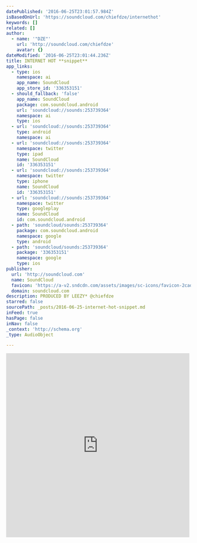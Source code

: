 ```yaml
---
datePublished: '2016-06-25T23:01:57.984Z'
isBasedOnUrl: 'https://soundcloud.com/chiefdze/internethot'
keywords: []
related: []
author:
  - name: '"DZE"'
    url: 'http://soundcloud.com/chiefdze'
    avatar: {}
dateModified: '2016-06-25T23:01:44.236Z'
title: INTERNET HOT **snippet**
app_links:
  - type: ios
    namespace: ai
    app_name: SoundCloud
    app_store_id: '336353151'
  - should_fallback: 'false'
    app_name: SoundCloud
    package: com.soundcloud.android
    url: 'soundcloud://sounds:253739364'
    namespace: ai
    type: ios
  - url: 'soundcloud://sounds:253739364'
    type: android
    namespace: ai
  - url: 'soundcloud://sounds:253739364'
    namespace: twitter
    type: ipad
    name: SoundCloud
    id: '336353151'
  - url: 'soundcloud://sounds:253739364'
    namespace: twitter
    type: iphone
    name: SoundCloud
    id: '336353151'
  - url: 'soundcloud://sounds:253739364'
    namespace: twitter
    type: googleplay
    name: SoundCloud
    id: com.soundcloud.android
  - path: 'soundcloud/sounds:253739364'
    package: com.soundcloud.android
    namespace: google
    type: android
  - path: 'soundcloud/sounds:253739364'
    package: '336353151'
    namespace: google
    type: ios
publisher:
  url: 'http://soundcloud.com'
  name: SoundCloud
  favicon: 'https://a-v2.sndcdn.com/assets/images/sc-icons/favicon-2cadd14b.ico'
  domain: soundcloud.com
description: PRODUCED BY LEEZY* @chiefdze
starred: false
sourcePath: _posts/2016-06-25-internet-hot-snippet.md
inFeed: true
hasPage: false
inNav: false
_context: 'http://schema.org'
_type: AudioObject

---
```

<iframe src="https://cdn.embedly.com/widgets/media.html?src=https%3A%2F%2Fw.soundcloud.com%2Fplayer%2F%3Fvisual%3Dtrue%26url%3Dhttp%253A%252F%252Fapi.soundcloud.com%252Ftracks%252F253739364%26show_artwork%3Dtrue&amp;url=https%3A%2F%2Fsoundcloud.com%2Fchiefdze%2Finternethot&amp;image=http%3A%2F%2Fi1.sndcdn.com%2Fartworks-000157077051-bidna7-t500x500.jpg&amp;key=b7d04c9b404c499eba89ee7072e1c4f7&amp;type=text%2Fhtml&amp;schema=soundcloud" width="500" height="500" scrolling="no" frameborder="0" allowfullscreen="" style=""></iframe>